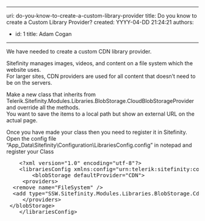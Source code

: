 

---
uri: do-you-know-to-create-a-custom-library-provider
title: Do you know to create a Custom Library Provider?
created: YYYY-04-DD 21:24:21
authors:
  - id: 1
    title: Adam Cogan
---




<span class='intro'> <p>We have needed to create a custom CDN library provider.</p><p>Sitefinity manages images, videos, and content on a file system which the website uses.<br>
                        For larger sites, CDN providers are used for all content that doesn’t need to be on the servers.</p> </span>

<p>Make a new class that inherits from Telerik.Sitefinity.Modules.Libraries.BlobStorage.CloudBlobStorageProvider and override all the methods.<br> You want to save the items to a local path but show an external URL on the actual page.</p><p>Once you have made your class then you need to register it in Sitefinity.<br> Open the config file “App_Data\Sitefinity\Configuration\LibrariesConfig.config” in notepad and register your Class</p><div class="greyBox"><pre>    &lt;?xml version=&quot;1.0&quot; encoding=&quot;utf-8&quot;?&gt;
    &lt;librariesConfig xmlns&#58;config=&quot;urn&#58;telerik&#58;sitefinity&#58;configuration&quot; xmlns&#58;type=&quot;urn&#58;telerik&#58;sitefinity&#58;configuration&#58;type&quot; config&#58;version=&quot;5.1.3270.0&quot;&gt;
        &lt;blobStorage defaultProvider=&quot;CDN&quot;&gt;
     &lt;providers&gt;
  &lt;remove name=&quot;FileSystem&quot; /&gt;
  &lt;add type=&quot;SSW.Sitefinity.Modules.Libraries.BlobStorage.CdnBlobStorageProvider&quot; enabled=&quot;True&quot; name=&quot;CDN&quot; /&gt;
     &lt;/providers&gt;
 &lt;/blobStorage&gt;
    &lt;/librariesConfig&gt;

</pre></div>


